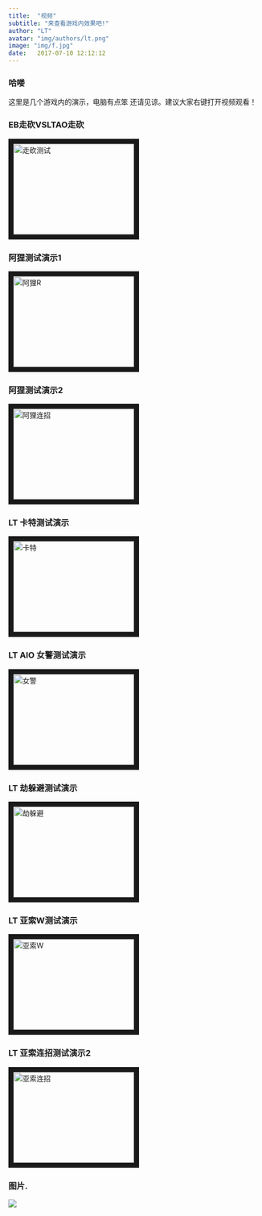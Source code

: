 ```yaml
---
title:  "视频"
subtitle: "来查看游戏内效果吧!"
author: "LT"
avatar: "img/authors/lt.png"
image: "img/f.jpg"
date:   2017-07-10 12:12:12
---
```


### 哈喽
这里是几个游戏内的演示，电脑有点笨 还请见谅。建议大家右键打开视频观看！  

### EB走砍VSLTAO走砍
<a href="https://vimeo.com/225026649" target="_blank"><img src="http://s22.postimg.org/45tabnw29/screenshot_539.png" 
alt="走砍测试" width="240" height="180" border="10" /></a>

### 阿狸测试演示1
<a href="https://vimeo.com/225026600
" target="_blank"><img src="http://s22.postimg.org/mmnp2hc0h/screenshot_540.png" 
alt="阿狸R" width="240" height="180" border="10" /></a>

### 阿狸测试演示2
<a href="https://vimeo.com/225026916
" target="_blank"><img src="http://s22.postimg.org/y0a8domj5/screenshot_541.png" 
alt="阿狸连招" width="240" height="180" border="10" /></a>

### LT 卡特测试演示
<a href="https://vimeo.com/225026679
" target="_blank"><img src="http://s22.postimg.org/u95953y8h/screenshot_545.png" 
alt="卡特" width="240" height="180" border="10" /></a>

### LT AIO 女警测试演示
<a href="https://vimeo.com/225026946
" target="_blank"><img src="http://s22.postimg.org/v7lm7ebkh/screenshot_542.png" 
alt="女警" width="240" height="180" border="10" /></a>

### LT 劫躲避测试演示
<a href="https://vimeo.com/225026776
" target="_blank"><img src="http://s22.postimg.org/h2ft5l2j5/screenshot_543.png" 
alt="劫躲避" width="240" height="180" border="10" /></a>

### LT 亚索W测试演示
<a href="https://vimeo.com/225026768
" target="_blank"><img src="http://s22.postimg.org/kakaimosx/screenshot_544.png" 
alt="亚索W" width="240" height="180" border="10" /></a>

### LT 亚索连招测试演示2
<a href="https://vimeo.com/225026706
" target="_blank"><img src="http://s22.postimg.org/4rmuligi9/screenshot_546.png" 
alt="亚索连招" width="240" height="180" border="10" /></a>
### 图片.
![](http://ww4.sinaimg.cn/cmw218/005uPDlbgw1f1drj093cej30zk0qon4d.jpg)
